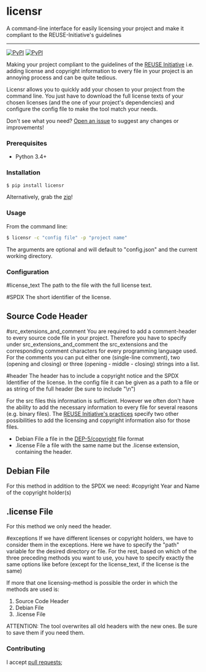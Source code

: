 # licensr
A command-line interface for easily licensing your project and make it compliant to the REUSE-Initiative's guidelines

---

[![PyPI](https://img.shields.io/pypi/v/licenser.svg?maxAge=3700)](http://pypi.python.org/pypi/licensr)
[![PyPI](https://img.shields.io/pypi/pyversions/licensr.svg?maxAge=3700)](http://pypi.python.org/pypi/licensr)

Making your project compliant to the guidelines of the [REUSE Initiative](https://reuse.software/) i.e. adding license and copyright information to every file in your project is an annoying process and can be quite tedious.

Licensr allows you to quickly add your chosen to your project from the command line. 
You just have to download the full license texts of your chosen licenses (and the one of your project's dependencies) and configure the config file to make the tool match your needs.

Don't see what you need?
[Open an issue](https://github.com/max-elia/licensr/issues/new)
to suggest any changes or improvements!

### Prerequisites

* Python 3.4+

### Installation

```bash
$ pip install licensr
```

Alternatively, grab the
[zip](https://github.com/max-elia/licensr/tarball/v0.1)!

### Usage

From the command line:

```bash
$ licensr -c "config file" -p "project name"
```

The arguments are optional and will default to "config.json" and the current working directory.

### Configuration

#license_text
The path to the file with the full license text.

#SPDX
The short identifier of the license.

## Source Code Header
#src_extensions_and_comment
You are required to add a comment-header to every source code file in your project. Therefore you have to specify under src_extensions_and_comment the src_extensions and the corresponding comment characters for every programming language used.
For the comments you can put either one (single-line comment), two (opening and closing) or three (opening - middle - closing) strings into a list.

#header
The header has to include a copyright notice and the SPDX Identifier of the license. In the config file it can be given as a path to a file or as string of the full header (be sure to include "\n")

For the src files this information is sufficient.
However we often don't have the ability to add the necessary information to every file for several reasons (e.g. binary files).
The [REUSE Initiative's practices](https://reuse.software/practices/2.0/) specify two other possibilities to add the licensing and copyright information also for those files.
* Debian File
	a file in the [DEP-5/copyright](https://www.debian.org/doc/packaging-manuals/copyright-format/1.0/) file format
* .license File
	a file with the same name but the .license extension, containing the header.

## Debian File
For this method in addition to the SPDX we need:
#copyright
Year and Name of the copyright holder(s)

## .license File
For this method we only need the header.

#exceptions
If we have different licenses or copyright holders, we have to consider them in the exceptions. Here we have to specify the "path" variable for the desired directory or file. For the rest, based on which of the three preceding methods you want to use, you have to specify exactly the same options like before (except for the license_text, if the license is the same)

If more that one licensing-method is possible the order in which the methods are used is:
1. Source Code Header
2. Debian File
3. .license File

ATTENTION: The tool overwrites all old headers with the new ones. Be sure to save them if you need them.


### Contributing

I accept [pull requests](https://github.com/max-elia/licensr/compare);